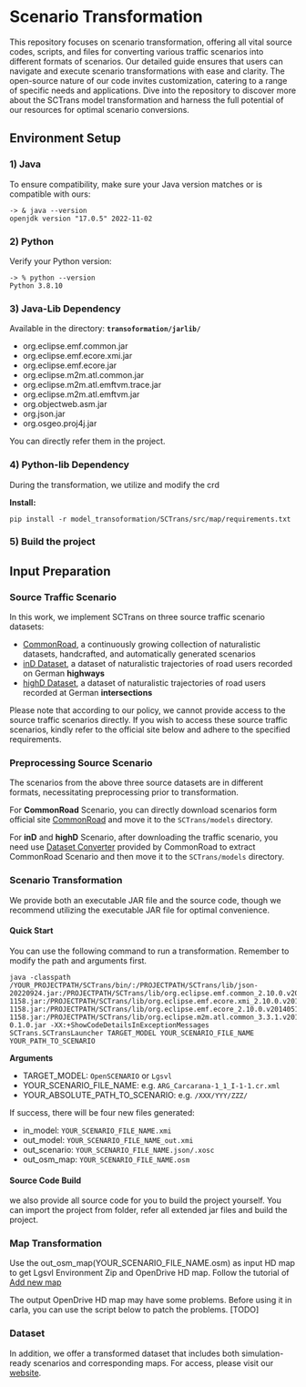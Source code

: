 # Scenario Transformation 

This repository focuses on scenario transformation, offering all vital source codes, scripts, and files for converting various traffic scenarios into different formats of scenarios. Our detailed guide ensures that users can navigate and execute scenario transformations with ease and clarity. The open-source nature of our code invites customization, catering to a range of specific needs and applications. Dive into the repository to discover more about the SCTrans model transformation and harness the full potential of our resources for optimal scenario conversions.

## Environment Setup

### 1) Java

To ensure compatibility, make sure your Java version matches or is compatible with ours:
```
-> & java --version
openjdk version "17.0.5" 2022-11-02
```

### 2) Python

Verify your Python version:
```
-> % python --version
Python 3.8.10
```

### 3) Java-Lib Dependency

Available in the directory: **`transoformation/jarlib/`**
- org.eclipse.emf.common.jar
- org.eclipse.emf.ecore.xmi.jar
- org.eclipse.emf.ecore.jar
- org.eclipse.m2m.atl.common.jar
- org.eclipse.m2m.atl.emftvm.trace.jar
- org.eclipse.m2m.atl.emftvm.jar
- org.objectweb.asm.jar
- org.json.jar
- org.osgeo.proj4j.jar

You can directly refer them in the project.

### 4) Python-lib Dependency

During the transformation, we utilize and modify the crd

**Install:**
```
pip install -r model_transoformation/SCTrans/src/map/requirements.txt
```

### 5) Build the project


## Input Preparation

### Source Traffic Scenario

In this work, we implement SCTrans on three source traffic scenario datasets:
- [CommonRoad](https://commonroad.in.tum.de/scenarios), a continuously growing collection of naturalistic datasets, handcrafted, and automatically generated scenarios
- [inD Dataset](https://www.ind-dataset.com), a dataset of naturalistic trajectories of road users recorded on German **highways**
- [highD Dataset](https://www.highd-dataset.com), a dataset of naturalistic trajectories of road users recorded at German **intersections**

Please note that according to our policy, we cannot provide access to the source traffic scenarios directly. If you wish to access these source traffic scenarios, kindly refer to the official site below and adhere to the specified requirements.

### Preprocessing Source Scenario
The scenarios from the above three source datasets are in different formats, necessitating preprocessing prior to transformation.

For **CommonRoad** Scenario, you can directly download scenarios form official site [CommonRoad](https://commonroad.in.tum.de) and move it to the `SCTrans/models` directory.

For **inD** and **highD** Scenario, after downloading the traffic scenario, you need use [Dataset Converter](https://commonroad.in.tum.de/tools/dataset-converters) provided by CommonRoad to extract CommonRoad Scenario and then move it to the `SCTrans/models` directory.


### Scenario Transformation
We provide both an executable JAR file and the source code, though we recommend utilizing the executable JAR file for optimal convenience.

#### Quick Start
You can use the following command to run a transformation. Remember to modify the path and arguments first.
```
java -classpath /YOUR_PROJECTPATH/SCTrans/bin/:/PROJECTPATH/SCTrans/lib/json-20220924.jar:/PROJECTPATH/SCTrans/lib/org.eclipse.emf.common_2.10.0.v20140514-1158.jar:/PROJECTPATH/SCTrans/lib/org.eclipse.emf.ecore.xmi_2.10.0.v20140514-1158.jar:/PROJECTPATH/SCTrans/lib/org.eclipse.emf.ecore_2.10.0.v20140514-1158.jar:/PROJECTPATH/SCTrans/lib/org.eclipse.m2m.atl.common_3.3.1.v201209061455.jar:/PROJECTPATH/SCTrans/lib/org.eclipse.m2m.atl.emftvm.trace_3.6.0.v201501081942.jar:/PROJECTPATH/SCTrans/lib/org.eclipse.m2m.atl.emftvm_3.6.0.v201501081942.jar:/PROJECTPATH/SCTrans/lib/org.objectweb.asm_3.3.1.v201105211655.jar:/PROJECTPATH/SCTrans/lib/proj4j-0.1.0.jar -XX:+ShowCodeDetailsInExceptionMessages SCTrans.SCTransLauncher TARGET_MODEL YOUR_SCENARIO_FILE_NAME YOUR_PATH_TO_SCENARIO
```
**Arguments**
- TARGET_MODEL: `OpenSCENARIO` or `Lgsvl`
- YOUR_SCENARIO_FILE_NAME: e.g. `ARG_Carcarana-1_1_I-1-1.cr.xml`
- YOUR_ABSOLUTE_PATH_TO_SCENARIO: e.g. `/XXX/YYY/ZZZ/`

If success, there will be four new files generated:
- in_model: `YOUR_SCENARIO_FILE_NAME.xmi`
- out_model: `YOUR_SCENARIO_FILE_NAME_out.xmi`
- out_scenario: `YOUR_SCENARIO_FILE_NAME.json/.xosc`
- out_osm_map: `YOUR_SCENARIO_FILE_NAME.osm`

#### Source Code Build
we also provide all source code for you to build the project yourself. You can import the project from folder, refer all extended jar files and build the project.

### Map Transformation

Use the out_osm_map(YOUR_SCENARIO_FILE_NAME.osm) as input HD map to get Lgsvl Environment Zip and OpenDrive HD map.
Follow the tutorial of [Add new map](https://www.svlsimulator.com/docs/archive/2020.06/add-new-map/)

The output OpenDrive HD map may have some problems. Before using it in carla, you can use the script below to patch the problems. [TODO]

### Dataset
In addition, we offer a transformed dataset that includes both simulation-ready scenarios and corresponding maps. For access, please visit our [website](https://seclab-fudan.github.io/SCTrans/).
